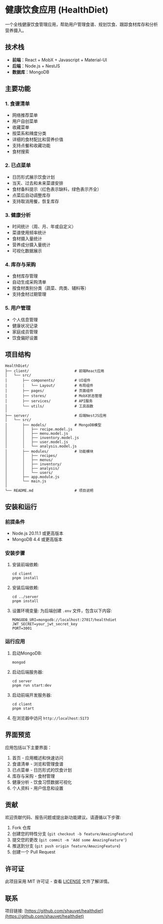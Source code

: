 # 健康饮食应用 (HealthDiet)

一个全栈健康饮食管理应用，帮助用户管理食谱、规划饮食、跟踪食材库存和分析营养摄入。

## 技术栈

- **前端**：React + MobX + Javascript + Material-UI
- **后端**：Node.js + NestJS
- **数据库**：MongoDB

## 主要功能

### 1. 食谱清单

- 网络推荐菜单
- 用户自创菜单
- 收藏菜单
- 按菜系和辣度分类
- 详细的食材配比和营养价值
- 支持点餐和收藏功能
- 食材搜索

### 2. 已点菜单

- 日历形式展示饮食计划
- 当天、过去和未来菜谱安排
- 食材备料提示（红色表示缺料，绿色表示齐全）
- 点菜后自动调整库存
- 支持取消用餐，恢复库存

### 3. 健康分析

- 时间统计（周、月、年或自定义）
- 菜谱使用频率统计
- 食材摄入量统计
- 营养成分摄入量统计
- 可视化数据展示

### 4. 库存与采购

- 食材库存管理
- 自动生成采购清单
- 按食材类别分类（蔬菜、肉类、辅料等）
- 支持食材过期管理

### 5. 用户管理

- 个人信息管理
- 健康状况记录
- 家庭成员管理
- 饮食偏好设置

## 项目结构

```
HealthDiet/
├── client/                     # 前端React应用
│   └── src/
│       ├── components/         # UI组件
│       │   └── Layout/         # 布局组件
│       ├── pages/              # 页面组件
│       ├── stores/             # MobX状态管理
│       ├── services/           # API服务
│       └── utils/              # 工具函数
│
├── server/                     # 后端NestJS应用
│   └── src/
│       ├── models/             # MongoDB模型
│       │   ├── recipe.model.js
│       │   ├── menu.model.js
│       │   ├── inventory.model.js
│       │   ├── user.model.js
│       │   └── analysis.model.js
│       ├── modules/            # 功能模块
│       │   ├── recipes/
│       │   ├── menus/
│       │   ├── inventory/
│       │   ├── analysis/
│       │   └── users/
│       ├── app.module.js
│       └── main.js
│
└── README.md                   # 项目说明
```

## 安装和运行

### 前提条件

- Node.js 20.11.1 或更高版本
- MongoDB 4.4 或更高版本

### 安装步骤

1. 安装前端依赖:
   ```
   cd client
   pnpm install
   ```

2. 安装后端依赖:
   ```
   cd ../server
   pnpm install
   ```

3. 设置环境变量:
   为后端创建 `.env` 文件，包含以下内容:
   ```
   MONGODB_URI=mongodb://localhost:27017/healthdiet
   JWT_SECRET=your_jwt_secret_key
   PORT=3001
   ```

### 运行应用

1. 启动MongoDB:
   ```
   mongod
   ```

2. 启动后端服务器:
   ```
   cd server
   pnpm run start:dev
   ```

3. 启动前端开发服务器:
   ```
   cd client
   pnpm start
   ```

4. 在浏览器中访问 `http://localhost:5173`

## 界面预览

应用包括以下主要界面：

1. 首页 - 应用概述和快速访问
2. 食谱清单 - 浏览和管理食谱
3. 已点菜单 - 日历形式的饮食计划
4. 库存与采购 - 食材管理
5. 健康分析 - 饮食习惯数据可视化
6. 个人资料 - 用户信息和设置

## 贡献

欢迎贡献代码、报告问题或提出新功能建议。请遵循以下步骤:

1. Fork 仓库
2. 创建您的特性分支 (`git checkout -b feature/AmazingFeature`)
3. 提交您的更改 (`git commit -m 'Add some AmazingFeature'`)
4. 推送到分支 (`git push origin feature/AmazingFeature`)
5. 创建一个 Pull Request

## 许可证

此项目采用 MIT 许可证 - 查看 [LICENSE](LICENSE) 文件了解详情。

## 联系

项目链接: [https://github.com/shauvet/healthdiet](https://github.com/shauvet/healthdiet) 
